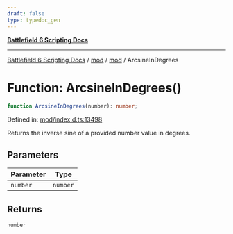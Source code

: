 ```yaml
---
draft: false
type: typedoc_gen
---
```


[**Battlefield 6 Scripting Docs**](../../../_index.md)

***

[Battlefield 6 Scripting Docs](../../../_index.md) / [mod](../../_index.md) / [mod](../_index.md) / ArcsineInDegrees

# Function: ArcsineInDegrees()

```ts
function ArcsineInDegrees(number): number;
```

Defined in: [mod/index.d.ts:13498](https://github.com/battlefield-portal-community/portal-docs/blob/6d87e21c5922a3efb03c634dbe98e5fe6e797672/generators/santiago/mod/index.d.ts#L13498)

Returns the inverse sine of a provided number value in degrees.

## Parameters

| Parameter | Type |
| ------ | ------ |
| `number` | `number` |

## Returns

`number`
